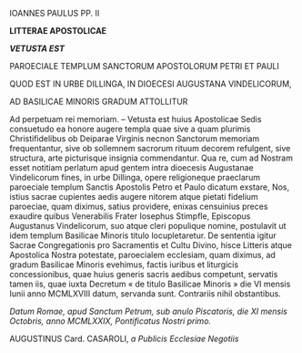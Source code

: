 IOANNES PAULUS PP. II

**LITTERAE APOSTOLICAE**

***VETUSTA EST***

PAROECIALE TEMPLUM SANCTORUM APOSTOLORUM PETRI ET PAULI

QUOD EST IN URBE DILLINGA, IN DIOECESI AUGUSTANA VINDELICORUM,

AD BASILICAE MINORIS GRADUM ATTOLLITUR

Ad perpetuam rei memoriam. – Vetusta est huius Apostolicae Sedis consuetudo ea honore augere templa quae sive a quam plurimis Christifidelibus ob Deiparae Virginis necnon Sanctorum memoriam frequentantur, sive ob sollemnem sacrorum rituum decorem refulgent, sive structura, arte picturisque insignia commendantur. Qua re, cum ad Nostram esset notitiam perlatum apud gentem intra dioecesis Augustanae Vindelicorum fines, in urbe Dillinga, opere religioneque praeclarum paroeciale templum Sanctis Apostolis Petro et Paulο dicatum exstare, Nos, istius sacrae cupientes aedis augere nitorem atque pietati fidelium paroeciae, quam diximus, satius prοvidere, enixas censuinius preces exaudire quibus Venerabilis Frater Iosephus Stimpfle, Episcopus Augustanus Vindelicorum, suo atque cleri populique nomine, postulavit ut idem templum Basilicae Minoris titulo locupletaretur. De sententia igitur Sacrae Congregationis pro Sacramentis et Cultu Divino, hisce Litteris atque Apostolica Nostra potestate, paroecialem ecclesiam, quam diximus, ad gradum Basilicae Minoris evehimus, factis iuribus et liturgicis concessionibus, quae huius generis sacris aedibus competunt, servatis tamen iis, quae iuxta Decretum « de titulo Basilicae Minoris » die VI mensis Iunii anno MCMLXVIII datum, servanda sunt. Contrariis nihil obstantibus.

*Datum Romae, apud Sanctum Petrum, sub anulo Piscatoris, die XI mensis Octobris, anno MCMLXXIX, Pontificatus Nostri primo.*

AUGUSTINUS Card. CASAROLI, *a Publicis Ecclesiae Negotiis*
